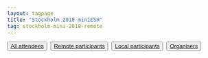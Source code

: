 ```yaml
---
layout: tagpage
title: "Stockholm 2018 miniESH"
tag: stockholm-mini-2018-remote
---
```

<button class="button"><a class="linkbutton" href="/tag/stockholm-mini-2018-people">
  All attendees
</a></button>&nbsp;
<button class="button"><a class="linkbutton" href="/tag/stockholm-mini-2018-remote">
  Remote participants
</a></button>&nbsp;
<button class="button"><a class="linkbutton" href="/tag/stockholm-mini-2018-participant">
  Local participants
</a></button>&nbsp;
<button class="button"><a class="linkbutton" href="/tag/stockholm-mini-2018-organiser">
  Organisers
</a></button>